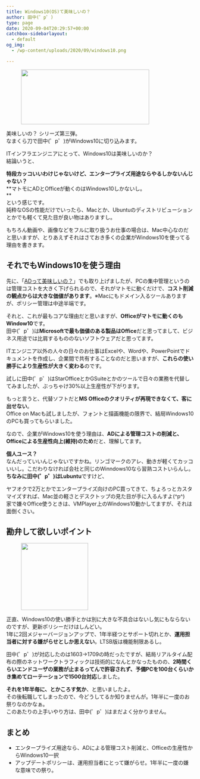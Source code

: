 ```yaml
---
title: Windows10(OS)て美味しいの？
author: 田中(゜p゜)
type: page
date: 2020-09-04T20:29:57+00:00
catchbox-sidebarlayout:
  - default
og_img:
  - /wp-content/uploads/2020/09/windows10.png

---
```

<div class="wp-block-image">
  <figure class="aligncenter size-large"><img loading="lazy" width="344" height="147" src="/wp-content/uploads/2020/09/windows10.png" alt="" class="wp-image-415" srcset="https://tmp-net.biz/wp-content/uploads/2020/09/windows10.png 344w, https://tmp-net.biz/wp-content/uploads/2020/09/windows10-300x128.png 300w" sizes="(max-width: 344px) 100vw, 344px" /></figure>
</div>

美味しいの？ シリーズ第三弾。  
なまくら刀で田中(゜p゜)がWindows10に切り込みます。  
  
ITインフラエンジニアにとって、Windows10は美味しいのか？  
結論いうと、  
  
**特段カッコいいわけじゃないけど、エンタープライズ用途ならやるしかないんじゃない？**  
**マトモにADとOfficeが動くのはWindows10しかないし。  
**  
という感じです。  
純粋なOSの性能だけでいったら、Macとか、Ubuntuのディストリビューションとかでも軽くて見た目が良い物はありますし。  
  
もちろん動画や、画像などをフルに取り扱うお仕事の場合は、Mac中心なのだと思いますが、とりあえずそれはさておき多くの企業がWindows10を使ってる理由を書きます。

## それでもWindows10を使う理由

先に、「[ADって美味しいの？][1]」でも取り上げましたが、PCの集中管理というのは管理コストを大きく下げられるので、それがマトモに動くだけで、**コスト削減の観点からは大きな価値があります**。※Macにもドメイン入るツールありますが、ポリシー管理は中途半端です。  
  
それと、これが最もコアな理由だと思いますが、**Officeがマトモに動くのもWindow10**です。  
田中(゜p゜)は**Microsoftで最も価値のある製品はOffice**だと思ってまして、ビジネス用途では比肩するもののないソフトウェアだと思ってます。  
  
ITエンジニア以外の人々の日々のお仕事はExcelや、Wordや、PowerPointでドキュメントを作成し、企業間で共有することなのだと思いますが、**これらの使い勝手により生産性が大きく変わる**のです。  
  
試しに田中(゜p゜)はStarOfficeとかGSuiteとかのツールで日々の業務を代替してみましたが、ぶっちゃけ30%以上生産性が下がります。  
  
もっと言うと、代替ソフトだと**MS Officeのクオリティが再現できなくて、客に出せない**。  
Office on Macも試しましたが、フォントと描画機能の限界で、結局Windows10のPCも買ってもらいました。  
  
なので、企業がWindows10を使う理由は、**ADによる管理コストの削減と、Officeによる生産性向上(維持)のため**だと、理解してます。  
  
**個人ユース？**  
なんだっていいんじゃないですかね。リンゴマークのアレ、動きが軽くてカッコいいし。こだわりなければ会社と同じのWinndows10なら習熟コストいらんし。  
**ちなみに田中(゜p゜)はLubuntu**ですけど、  
  
ヤフオクで2万とかでエンタープライズ向けのPC買ってきて、ちょろっとカスタマイズすれば、Mac並の軽さとデスクトップの見た目が手に入るんすよ(^p^)  
家で嫌々Office使うときは、VMPlayer上のWindows10動かしてますが、それは面倒くさい。

## 勘弁して欲しいポイント

<div class="wp-block-image">
  <figure class="aligncenter size-large"><img loading="lazy" width="180" height="180" src="/wp-content/uploads/2020/09/busy_man.png" alt="" class="wp-image-417" srcset="https://tmp-net.biz/wp-content/uploads/2020/09/busy_man.png 180w, https://tmp-net.biz/wp-content/uploads/2020/09/busy_man-150x150.png 150w" sizes="(max-width: 180px) 100vw, 180px" /></figure>
</div>

正直、Windows10の使い勝手とかは別に大きな不具合はないし気にもならないのですが、更新ポリシーだけはしんどい。  
1年に2回メジャーバージョンアップで、1年半経つとサポート切れとか、**運用担当者に対する嫌がらせとしか思えない**。LTSB版は機能制限あるし。  
  
田中(゜p゜)が対応したのは1603→1709の時だったですが、結局リアルタイム配布の際のネットワークトラフィックは技術的になんとかなったものの、**2時間くらいエンドユーザの業務が止まるってんで許容されず、予備PCを100台くらいかき集めてローテーションで1500台対応**しました。  
  
**それを1年半毎に、とかころす気か**、と思いましたよ。  
その後転職してしまったので、今どうしてるか知りませんが。1年半に一度のお祭りなのかなぁ。  
このあたりの上手いやり方は、田中(゜p゜)はまだよく分かりません。

## まとめ

  * エンタープライズ用途なら、ADによる管理コスト削減と、Officeの生産性からWindows10一択
  * アップデートポリシーは、運用担当者にとって嫌がらせ。1年半に一度の嫌な意味での祭り。

 [1]: /article/how-delicious-ad-is/